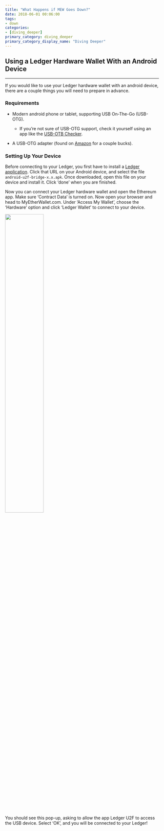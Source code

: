 ```yaml
---
title: "What Happens if MEW Goes Down?"
date: 2018-06-01 00:06:00
tags:
- down
categories:
- [diving_deeper]
primary_category: diving_deeper
primary_category_display_name: "Diving Deeper"
---
```



## Using a Ledger Hardware Wallet With an Android Device
***

If you would like to use your Ledger hardware wallet with an android device, there are a couple things you will need to prepare in advance.



### Requirements

* Modern android phone or tablet, supporting USB On-The-Go (USB-OTG).
    * If you’re not sure of USB-OTG support, check it yourself using an app like the [USB-OTB Checker](https://play.google.com/store/apps/details?id=com.faitaujapon.otg).

* A USB-OTG adapter (found on [Amazon](https://www.amazon.com/s/ref=nb_sb_noss_2?url=search-alias%3Daps&field-keywords=usb+otg+adapter) for a couple bucks).



### Setting Up Your Device

Before connecting to your Ledger, you first have to install a [Ledger application](https://github.com/LedgerHQ/android-u2f-bridge/releases). Click that URL on your Android device, and select the file `android-u2f-bridge-x.x.apk`. Once downloaded, open this file on your device and install it. Click ‘done’ when you are finished.

Now you can connect your Ledger hardware wallet and open the Ethereum app. Make sure ‘Contract Data’ is turned on. Now open your browser and head to MyEtherWallet.com. Under ‘Access My Wallet’, choose the ‘Hardware’ option and click ‘Ledger Wallet’ to connect to your device.



<img src="https://github.com/stephenmew/KBimages/blob/master/ledger-hardware-wallet-using-with-android-01.png?raw=true" width="50%">



You should see this pop-up, asking to allow the app Ledger U2F to access the USB device. Select ‘OK’, and you will be connected to your Ledger!

